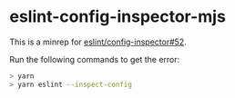 # eslint-config-inspector-mjs

This is a minrep for
[eslint/config-inspector#52](https://github.com/eslint/config-inspector/issues/52).

Run the following commands to get the error:

```bash
> yarn
> yarn eslint --inspect-config
```
